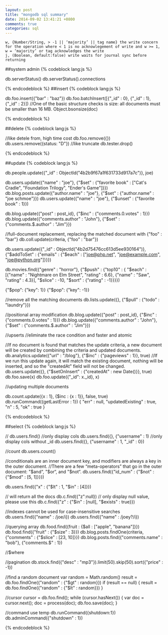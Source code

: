 ```yaml
---
layout: post
title: "mongodb sql summary"
date: 2014-09-02 13:41:21 +0800
comments: true
categories: sql
---
```


```
w, {Number/String, > -1 || ‘majority’ || tag name} the write concern for the operation where < 1 is no acknowlegement of write and w >= 1, w = ‘majority’ or tag acknowledges the write
j, (Boolean, default:false) write waits for journal sync before returning
```
##system admin
{% codeblock lang:js %}

db.serverStatus()
db.serverStatus().connections

{% endcodeblock %}
##insert
{% codeblock lang:js %}

db.foo.insert({"bar" : "baz"})
db.foo.batchInsert([{"_id" : 0}, {"_id" : 1}, {"_id" : 2}])
//One of the basic structure checks is size: all documents must be smaller than 16 MB.
Object.bsonsize(doc)

{% endcodeblock %}

##delete
{% codeblock lang:js %}

//like detele from, high time cost
db.foo.remove({})
db.users.remove({status: "D"})
//like truncate
db.tester.drop()

{% endcodeblock %}

##update
{% codeblock lang:js %}

db.people.update({"_id" : ObjectId("4b2b9f67a1f631733d917a7c")}, joe)

db.users.update({"name" : "joe"}, {"$set" : {"favorite book" : ["Cat's Cradle", "Foundation Trilogy", "Ender's Game"]}})
db.blog.posts.update({"author.name" : "joe"}, {"$set" : {"author.name" : "joe schmoe"}})
db.users.update({"name" : "joe"}, {"$unset" : {"favorite book" : 1}})


db.blog.update({"post" : post_id}, {"$inc" : {"comments.0.votes" : 1}})
db.blog.update({"comments.author" : "John"}, {"$set" : {"comments.$.author" : "Jim"}})


//full-document replacement, replacing the matched document with {"foo" : "bar"} 
db.coll.update(criteria, {"foo" : "bar"})

db.users.update({"_id" : ObjectId("4b2d75476cc613d5ee930164")},
                      {"$addToSet" : {"emails" : {"$each" : ["joe@php.net", "joe@example.com", "joe@python.org"]}}})

db.movies.find({"genre" : "horror"}, 
     {"$push" : {"top10" : {
          "$each" : [{"name" : "Nightmare on Elm Street", "rating" : 6.6}, {"name" : "Saw", "rating" : 4.3}],
          "$slice" : -10,
          "$sort" : {"rating" : -1}}}})

{"$pop": {"key": 1}}
{"$pop": {"key": -1}}


//remove all the matching documents
db.lists.update({}, {"$pull" : {"todo" : "laundry"}})

//positional array modification
db.blog.update({"post" : post_id}, {"$inc" : {"comments.0.votes" : 1}})
db.blog.update({"comments.author" : "John"}, {"$set" : {"comments.$.author" : "Jim"}})


//upserts
//eliminate the race condition and faster and atomic

//If no document is found that matches the update criteria, a new document will be created by combining the criteria and updated documents.
db.analytics.update({"url" : "/blog"}, {"$inc" : {"pageviews" : 1}}, true)
//If we run this update again, it will match the existing document, nothing will be inserted, and so the "createdAt" field will not be changed.
db.users.update({}, {"$setOnInsert" : {"createdAt" : new Date()}}, true)
db.foo.save(x)
db.foo.update({"_id": x._id}, x)

//updating multiple documents

db.count.update({x : 1}, {$inc : {x : 1}}, false, true) 
db.runCommand({getLastError : 1})
{
"err" : null,
"updatedExisting" : true, 
"n" : 5,
"ok" : true
}



{% endcodeblock %}

##select
{% codeblock lang:js %}

//
db.users.find()
//only display cols
db.users.find({}, {"username" : 1)
//only display cols without _id
db.users.find({}, {"username" : 1, "_id" : 0})

//count
db.users.count()

//conditionals are an inner document key, and modifiers are always a key in the outer document.
//There are a few “meta-operators” that go in the outer document: "$and“, "$or“, and "$not“.
db.users.find({"id_num" : {"$not" : {"$mod" : [5, 1]}}})

db.users.find({"x" : {"$lt" : 1, "$in" : [4]}})

// will return all the docs
db.c.find({"z":null})
// only display null value, please use this
db.c.find({"z" : {"$in" : [null], "$exists" : true}})

//indexes cannot be used for case-insensitive searches
db.users.find({"name" : /joe/i})
db.users.find({"name" : /joey?/i})

//querying array
db.food.find({fruit : {$all : ["apple", "banana"]}})
db.food.find({"fruit" : {"$size" : 3}})
db.blog.posts.findOne(criteria, {"comments" : {"$slice" : [23, 10]}})
db.blog.posts.find({"comments.name" : "bob"}, {"comments.$" : 1})

//$where

//pagination
db.stock.find({"desc" : "mp3"}).limit(50).skip(50).sort({"price" : -1})

//find a random document
var random = Math.random()
result = db.foo.findOne({"random" : {"$gt" : random}}) 
if (result == null) {
  result = db.foo.findOne({"random" : {"$lt" : random}}) 
} 


//cursor
cursor = db.foo.find();
while (cursor.hasNext()) {
  var doc = cursor.next();
  doc = process(doc);
  db.foo.save(doc);
}

//command
use temp
db.runCommand({shutdown:1})
db.adminCommand({"shutdown" : 1}) 


{% endcodeblock %}

